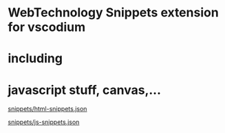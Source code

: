 
# WebTechnology Snippets extension for vscodium

# including

# javascript stuff, canvas,...


[snippets/html-snippets.json](snippets/html-snippets.json)

[snippets/js-snippets.json](snippets/js-snippets.json)
